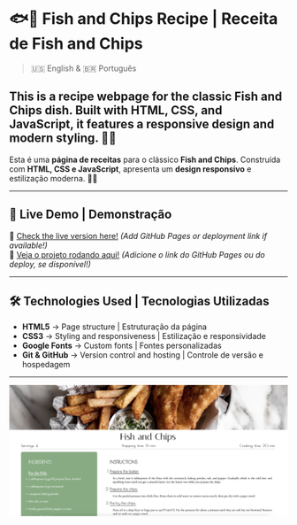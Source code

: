 # 🐟🍟 Fish and Chips Recipe | Receita de Fish and Chips

> 🇺🇸 English & 🇧🇷 Português  

This is a **recipe webpage** for the classic **Fish and Chips** dish. Built with **HTML, CSS, and JavaScript**, it features a **responsive design** and modern styling. 📜✨  
---
Esta é uma **página de receitas** para o clássico **Fish and Chips**. Construída com **HTML, CSS e JavaScript**, apresenta um **design responsivo** e estilização moderna. 📜✨  

---

## 🚀 Live Demo | Demonstração

🔗 [Check the live version here!](#) *(Add GitHub Pages or deployment link if available!)*  
🔗 [Veja o projeto rodando aqui!](#) *(Adicione o link do GitHub Pages ou do deploy, se disponível!)*  

---

## 🛠️ Technologies Used | Tecnologias Utilizadas

- **HTML5** → Page structure | Estruturação da página  
- **CSS3** → Styling and responsiveness | Estilização e responsividade  
- **Google Fonts** → Custom fonts | Fontes personalizadas  
- **Git & GitHub** → Version control and hosting | Controle de versão e hospedagem  

---

![Fish and Chips](assets/fish-and-chips.png)
